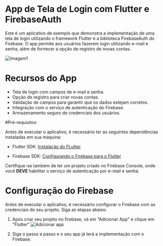 # App de Tela de Login com Flutter e FirebaseAuth

Este é um aplicativo de exemplo que demonstra a implementação de uma tela de login utilizando o framework Flutter e a biblioteca FirebaseAuth do Firebase. O app permite aos usuários fazerem login utilizando e-mail e senha, além de fornecer a opção de registro de novas contas.

![Imagem1](https://firebasestorage.googleapis.com/v0/b/client-management-7f16f.appspot.com/o/Screenshot_20230616_183124.png?alt=media&token=19ff24dc-7f9a-4756-8c4f-7ac6060c09b7)

# Recursos do App

* Tela de login com campos de e-mail e senha.
* Opção de registro para criar novas contas.
* Validação de campos para garantir que os dados estejam corretos.
* Integração com o serviço de autenticação do Firebase.
* Armazenamento seguro de credenciais dos usuários.

#Pré-requisitos

Antes de executar o aplicativo, é necessário ter as seguintes dependências instaladas em sua máquina:

* Flutter SDK: [Instalação do FLutter](https://docs.flutter.dev/get-started/install "Flutter")

* Firebase SDK:  [Configurando o Firebase para o Flutter](https://firebase.google.com/docs/flutter/setup?hl=pt-br&platform=ios "Firebase")

Certifique-se também de ter um projeto criado no Firebase Console, onde você **DEVE** habilitar o serviço de autenticação por e-mail e senha.

# Configuração do Firebase

Antes de executar o aplicativo, é necessário configurar o Firebase com as credenciais do seu projeto. Siga as etapas abaixo:

1. Após criar seu projeto no firebase, vá em  "Adicionar App" e clique em "Flutter" ![Adicionar app](https://firebasestorage.googleapis.com/v0/b/client-management-7f16f.appspot.com/o/seta.png?alt=media&token=40d6b1e9-21a5-4e28-98ae-fa716d9b441a)

2. Siga o passo a passo e o seu app já terá a implementação com o Firebase.
